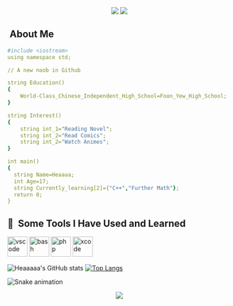 <p align="center">
  <img src="https://capsule-render.vercel.app/api?type=waving&color=gradient&height=100&section=header&text=&animation=fadeIn&fontSize=80&fontColor=21D0D5">
  <img src=https://media.giphy.com/media/RMw1DhEAwx5ZK/giphy.gif>
</p>

<h2>&nbsp;About Me</h2>

```yaml
#include <iostream>
using namespace std;

// A new noob in Github

string Education()
{
    World-Class_Chinese_Independent_High_School=Foon_Yew_High_School;
}

string Interest()
{
    string int_1="Reading Novel";
    string int_2="Read Comics";
    string int_2="Watch Animes";
}

int main()
{
  string Name=Heaaaa;
  int Age=17;
  string Currently_learning[2]={"C++","Further Math"};
  return 0;
}
```

<h2> 🚀 &nbsp;Some Tools I Have Used and Learned</h2>
<p align="left">
<img src="https://cdn.jsdelivr.net/gh/devicons/devicon/icons/vscode/vscode-original.svg" alt="vscode" width="45" height="45"/>
<img src="https://user-images.githubusercontent.com/114859711/193462127-fda73695-13e3-4071-b325-2ea90dfe0cef.png" alt="bash" width="45" height="45"/>
<img src="https://cdn.jsdelivr.net/gh/devicons/devicon/icons/cplusplus/cplusplus-original.svg" alt="php" width="45" height="45"/>  
<img src="https://cdn.jsdelivr.net/gh/devicons/devicon/icons/xcode/xcode-original.svg" alt="xcode" width="45" height="45"/>         
</p>

![Heaaaaa's GitHub stats](https://github-readme-stats.vercel.app/api?username=Heaaaa&show_icons=true&theme=radical)
[![Top Langs](https://github-readme-stats.vercel.app/api/top-langs/?username=Heaaaa&langs_count=8&layout=compactshow_icons=true&theme=radical)](https://github.com/Heaaaa/github-readme-stats)

![Snake animation](https://github.com/Heaaaa/Heaaaa/blob/output/github-contribution-grid-snake.svg)

<p align="center">
  <img src=https://media.giphy.com/media/g7GKcSzwQfugw/giphy.gif>
</p>

<!---
Heaaaa/Heaaaa is a ✨ special ✨ repository because its `README.md` (this file) appears on your GitHub profile.
You can click the Preview link to take a look at your changes.
--->

